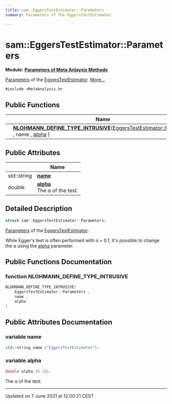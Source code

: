```yaml
---
title: sam::EggersTestEstimator::Parameters
summary: Parameters of the EggersTestEstimator. 

---
```


# sam::EggersTestEstimator::Parameters

**Module:** **[Parameters of Meta Anlaysis Methods](/doxygen/Modules/group___meta_analysis_parameters/)**



[Parameters]() of the [EggersTestEstimator](/doxygen/Classes/classsam_1_1_eggers_test_estimator/).  [More...](#detailed-description)


`#include <MetaAnalysis.h>`

## Public Functions

|                | Name           |
| -------------- | -------------- |
| | **[NLOHMANN_DEFINE_TYPE_INTRUSIVE](/doxygen/Classes/structsam_1_1_eggers_test_estimator_1_1_parameters/#function-nlohmann_define_type_intrusive)**([EggersTestEstimator::Parameters](/doxygen/Classes/structsam_1_1_eggers_test_estimator_1_1_parameters/) , name , [alpha](/doxygen/Classes/structsam_1_1_eggers_test_estimator_1_1_parameters/#variable-alpha) ) |

## Public Attributes

|                | Name           |
| -------------- | -------------- |
| std::string | **[name](/doxygen/Classes/structsam_1_1_eggers_test_estimator_1_1_parameters/#variable-name)**  |
| double | **[alpha](/doxygen/Classes/structsam_1_1_eggers_test_estimator_1_1_parameters/#variable-alpha)** <br>The ɑ of the test.  |

## Detailed Description

```cpp
struct sam::EggersTestEstimator::Parameters;
```

[Parameters]() of the [EggersTestEstimator](/doxygen/Classes/classsam_1_1_eggers_test_estimator/). 

While Egger's test is often performed with ɑ = 0.1, it's possible to change the ɑ using the [alpha](/doxygen/Classes/structsam_1_1_eggers_test_estimator_1_1_parameters/#variable-alpha) parameter. 

## Public Functions Documentation

### function NLOHMANN_DEFINE_TYPE_INTRUSIVE

```cpp
NLOHMANN_DEFINE_TYPE_INTRUSIVE(
    EggersTestEstimator::Parameters ,
    name ,
    alpha 
)
```


## Public Attributes Documentation

### variable name

```cpp
std::string name {"EggersTestEstimator"};
```


### variable alpha

```cpp
double alpha {0.10};
```

The ɑ of the test. 

-------------------------------

Updated on  7 June 2021 at 12:00:21 CEST